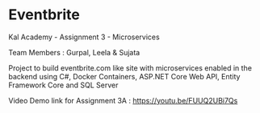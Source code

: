 # Eventbrite

Kal Academy - Assignment 3 - Microservices

Team Members : Gurpal, Leela & Sujata

Project to build eventbrite.com like site with microservices enabled in the backend using C#, Docker Containers, ASP.NET Core Web API, Entity Framework Core and SQL Server

Video Demo link for Assignment 3A : https://youtu.be/FUUQ2UBi7Qs
